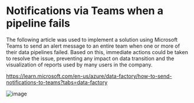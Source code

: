# Notifications via Teams when a pipeline fails

The following article was used to implement a solution using Microsoft Teams to send an alert message to an entire team when one or more of their data pipelines failed. Based on this, immediate actions could be taken to resolve the issue, preventing any impact on data transition and the visualization of reports used by many users in the company.

https://learn.microsoft.com/en-us/azure/data-factory/how-to-send-notifications-to-teams?tabs=data-factory

![image](https://github.com/user-attachments/assets/9e2bcbba-0786-4736-88a5-2cc56ae5cc87)
